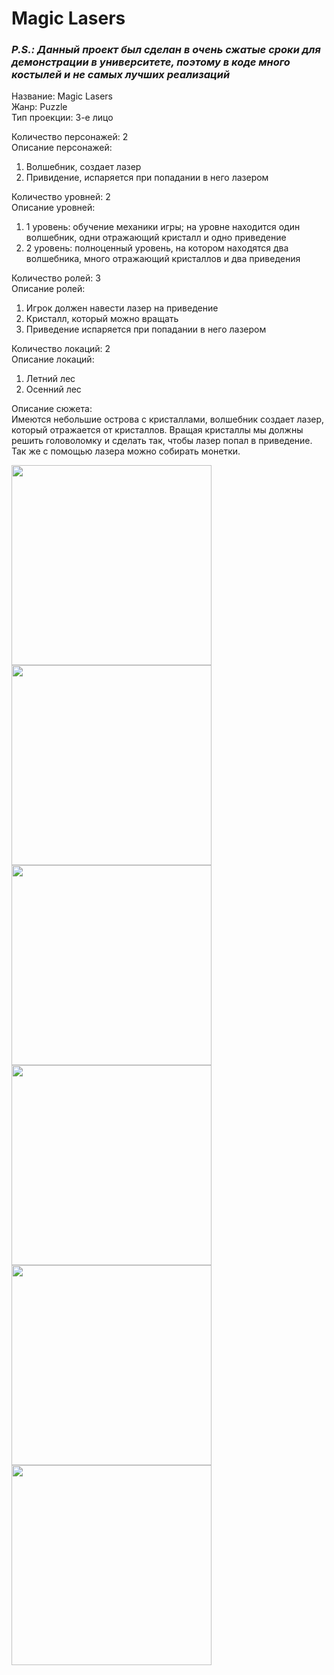# Magic Lasers
### *P.S.: Данный проект был сделан в очень сжатые сроки для демонстрации в университете, поэтому в коде много костылей и не самых лучших реализаций*

Название: Magic Lasers\
Жанр: Puzzle\
Тип проекции: 3-е лицо

Количество персонажей: 2\
Описание персонажей:
1)	Волшебник, создает лазер
2)	Привидение, испаряется при попадании в него лазером

Количество уровней: 2\
Описание уровней:
1)	1 уровень: обучение механики игры; на уровне находится один волшебник, одни отражающий кристалл и одно приведение
2)	2 уровень: полноценный уровень, на котором находятся два волшебника, много отражающий кристаллов и два приведения

Количество ролей: 3\
Описание ролей: 
1)	Игрок должен навести лазер на приведение
2)	Кристалл, который можно вращать
3)	Приведение испаряется при попадании в него лазером

Количество локаций: 2\
Описание локаций: 
1)	Летний лес
2)	Осенний лес

Описание сюжета:\
Имеются небольшие острова с кристаллами, волшебник создает лазер, который отражается от кристаллов. Вращая кристаллы мы должны решить головоломку и сделать так, чтобы лазер попал в приведение. Так же с помощью лазера можно собирать монетки.

<p float="left">
    <img src="https://user-images.githubusercontent.com/93843569/218172737-8aca8e18-d8e4-48bb-b960-ec60363d8232.jpg" width="320">
    <img src="https://user-images.githubusercontent.com/93843569/218172751-63608476-6011-4921-ba4a-4c0ada41c2fb.jpg" width="320">
    <img src="https://user-images.githubusercontent.com/93843569/218172743-1687caf3-56e7-4d45-9500-7c50f8b13c3b.jpg" width="320">
    <img src="https://user-images.githubusercontent.com/93843569/218172750-a506431c-de50-408d-a26b-118d290047db.jpg" width="320">
    <img src="https://user-images.githubusercontent.com/93843569/218172745-cc479e17-7e4c-4fbc-9f66-b173aa616394.jpg" width="320">
    <img src="https://user-images.githubusercontent.com/93843569/218172748-51f65c64-bf84-4992-a0bd-1dc4c776bb6a.jpg" width="320">
</p>
